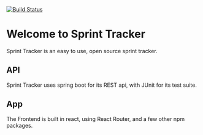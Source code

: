 [![Build Status](https://travis-ci.org/brodiequinlan/SprintTrackerApi.svg?branch=master)](https://travis-ci.org/brodiequinlan/SprintTrackerApi)

# Welcome to Sprint Tracker 

Sprint Tracker is an easy to use, open source sprint tracker. 


## API
Sprint Tracker uses spring boot for its REST api, with JUnit for its test suite. 

## App
The Frontend is built in react, using React Router, and a few other npm packages. 


